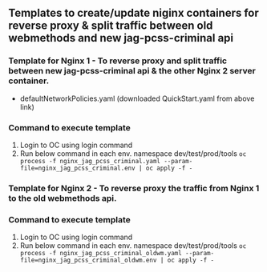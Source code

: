 ## Templates to create/update niginx containers for reverse proxy & split traffic between old webmethods and new jag-pcss-criminal api

### Template for Nginx 1 - To reverse proxy and split traffic between new jag-pcss-criminal api & the other Nginx 2 server container.
* defaultNetworkPolicies.yaml (downloaded QuickStart.yaml from above link)


### Command to execute template
1) Login to OC using login command
2) Run below command in each env. namespace dev/test/prod/tools
   ``oc process -f nginx_jag_pcss_criminal.yaml --param-file=nginx_jag_pcss_criminal.env | oc apply -f -``

### Template for Nginx 2 - To reverse proxy the traffic from Nginx 1 to the old webmethods api.


### Command to execute template
1) Login to OC using login command
2) Run below command in each env. namespace dev/test/prod/tools
   ``oc process -f nginx_jag_pcss_criminal_oldwm.yaml --param-file=nginx_jag_pcss_criminal_oldwm.env | oc apply -f -``


